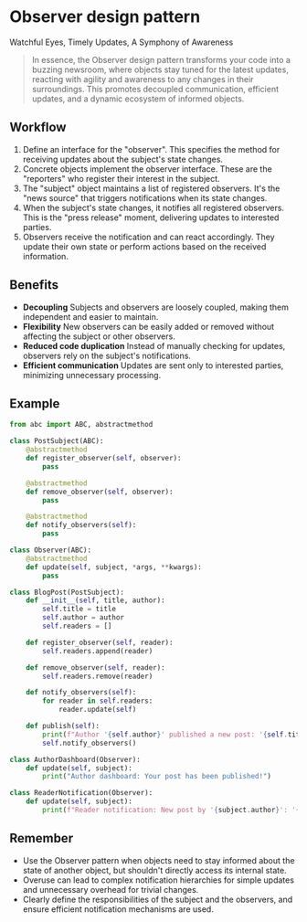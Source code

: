 # **Observer design pattern**

Watchful Eyes, Timely Updates, A Symphony of Awareness

> In essence, the Observer design pattern transforms your code into a buzzing newsroom, where objects stay tuned for the latest updates, reacting with agility and awareness to any changes in their surroundings. This promotes decoupled communication, efficient updates, and a dynamic ecosystem of informed objects.

## Workflow

1. Define an interface for the "observer". This specifies the method for receiving updates about the subject's state changes.
2. Concrete objects implement the observer interface. These are the "reporters" who register their interest in the subject.
3. The "subject" object maintains a list of registered observers. It's the "news source" that triggers notifications when its state changes.
4. When the subject's state changes, it notifies all registered observers. This is the "press release" moment, delivering updates to interested parties.
5. Observers receive the notification and can react accordingly. They update their own state or perform actions based on the received information.

## Benefits

* **Decoupling**
  Subjects and observers are loosely coupled, making them independent and easier to maintain.
* **Flexibility**
  New observers can be easily added or removed without affecting the subject or other observers.
* **Reduced code duplication**
  Instead of manually checking for updates, observers rely on the subject's notifications.
* **Efficient communication**
  Updates are sent only to interested parties, minimizing unnecessary processing.

## Example

```python
from abc import ABC, abstractmethod

class PostSubject(ABC):
    @abstractmethod
    def register_observer(self, observer):
        pass

    @abstractmethod
    def remove_observer(self, observer):
        pass

    @abstractmethod
    def notify_observers(self):
        pass

class Observer(ABC):
    @abstractmethod
    def update(self, subject, *args, **kwargs):
        pass

class BlogPost(PostSubject):
    def __init__(self, title, author):
        self.title = title
        self.author = author
        self.readers = []

    def register_observer(self, reader):
        self.readers.append(reader)

    def remove_observer(self, reader):
        self.readers.remove(reader)

    def notify_observers(self):
        for reader in self.readers:
            reader.update(self)

    def publish(self):
        print(f"Author '{self.author}' published a new post: '{self.title}'")
        self.notify_observers()

class AuthorDashboard(Observer):
    def update(self, subject):
        print("Author dashboard: Your post has been published!")

class ReaderNotification(Observer):
    def update(self, subject):
        print(f"Reader notification: New post by '{subject.author}': '{subject.title}'")

```

## Remember

* Use the Observer pattern when objects need to stay informed about the state of another object, but shouldn't directly access its internal state.
* Overuse can lead to complex notification hierarchies for simple updates and unnecessary overhead for trivial changes.
* Clearly define the responsibilities of the subject and the observers, and ensure efficient notification mechanisms are used.
